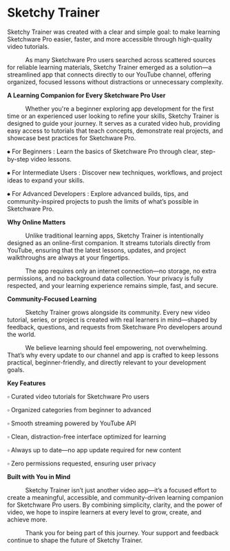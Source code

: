 # Sketchy Trainer
   Sketchy Trainer was created with a clear and simple goal: to make learning Sketchware Pro easier, faster, and more accessible through high-quality video tutorials.

   As many Sketchware Pro users searched across scattered sources for reliable learning materials, Sketchy Trainer emerged as a solution—a streamlined app that connects directly to our YouTube channel, offering organized, focused lessons without distractions or unnecessary complexity.


**A Learning Companion for Every Sketchware Pro User**

   Whether you're a beginner exploring app development for the first time or an experienced user looking to refine your skills, Sketchy Trainer is designed to guide your journey. It serves as a curated video hub, providing easy access to tutorials that teach concepts, demonstrate real projects, and showcase best practices for Sketchware Pro.

⦁ For Beginners : Learn the basics of Sketchware Pro through clear, step-by-step video lessons.

⦁ For Intermediate Users : Discover new techniques, workflows, and project ideas to expand your skills.

⦁ For Advanced Developers : Explore advanced builds, tips, and community-inspired projects to push the limits of what’s possible in Sketchware Pro.


**Why Online Matters**

   Unlike traditional learning apps, Sketchy Trainer is intentionally designed as an online-first companion. It streams tutorials directly from YouTube, ensuring that the latest lessons, updates, and project walkthroughs are always at your fingertips.

   The app requires only an internet connection—no storage, no extra permissions, and no background data collection. Your privacy is fully respected, and your learning experience remains simple, fast, and secure.


**Community-Focused Learning**

   Sketchy Trainer grows alongside its community. Every new video tutorial, series, or project is created with real learners in mind—shaped by feedback, questions, and requests from Sketchware Pro developers around the world.

   We believe learning should feel empowering, not overwhelming. That’s why every update to our channel and app is crafted to keep lessons practical, beginner-friendly, and directly relevant to your development goals.


**Key Features**

▫ Curated video tutorials for Sketchware Pro users

▫ Organized categories from beginner to advanced

▫ Smooth streaming powered by YouTube API

▫ Clean, distraction-free interface optimized for learning

▫ Always up to date—no app update required for new content

▫ Zero permissions requested, ensuring user privacy


**Built with You in Mind**

   Sketchy Trainer isn’t just another video app—it’s a focused effort to create a meaningful, accessible, and community-driven learning companion for Sketchware Pro users. By combining simplicity, clarity, and the power of video, we hope to inspire learners at every level to grow, create, and achieve more.

   Thank you for being part of this journey. Your support and feedback continue to shape the future of Sketchy Trainer.
